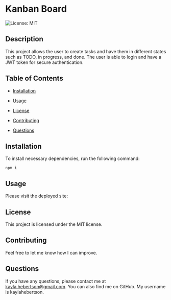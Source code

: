 # Kanban Board
![License: MIT](https://img.shields.io/badge/License-MIT-blue.svg)

## Description

This project allows the user to create tasks and have them in different states such as TODO, in progress, and done. The user is able to login and have a JWT token for secure authentication.

## Table of Contents

* [Installation](#installation)

* [Usage](#usage)

* [License](#license)


* [Contributing](#contributing)

* [Questions](#questions)

## Installation

To install necessary dependencies, run the following command:

```
npm i
```

## Usage

Please visit the deployed site:

## License
This project is licensed under the MIT license.

## Contributing

Feel free to let me know how I can improve.

## Questions

If you have any questions, please contact me at kayla.hebertson@gmail.com. You can also find me on GitHub. My username is kaylahebertson.
